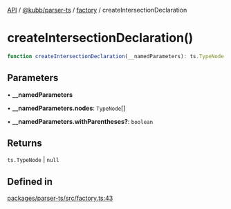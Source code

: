 [API](../../../../../packages.md) / [@kubb/parser-ts](../../../index.md) / [factory](../index.md) / createIntersectionDeclaration

# createIntersectionDeclaration()

```ts
function createIntersectionDeclaration(__namedParameters): ts.TypeNode | null
```

## Parameters

• **\_\_namedParameters**

• **\_\_namedParameters.nodes**: `TypeNode`[]

• **\_\_namedParameters.withParentheses?**: `boolean`

## Returns

`ts.TypeNode` \| `null`

## Defined in

[packages/parser-ts/src/factory.ts:43](https://github.com/kubb-project/kubb/blob/ff80665146ae086e044807d0072fda660e72e1fd/packages/parser-ts/src/factory.ts#L43)
